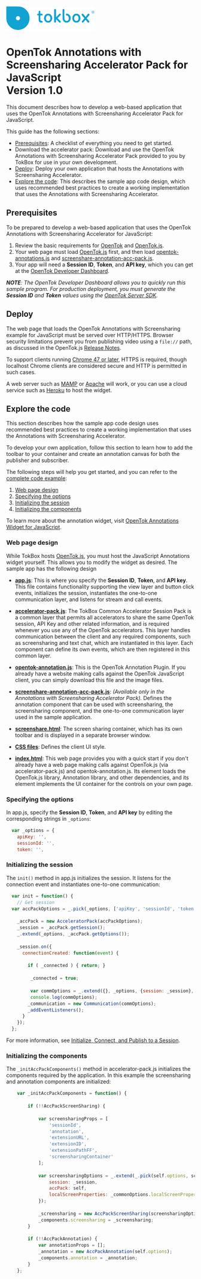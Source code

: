 ![logo](../tokbox-logo.png)
# OpenTok Annotations with Screensharing Accelerator Pack for JavaScript<br/>Version 1.0

This document describes how to develop a web-based application that uses the OpenTok Annotations with Screensharing Accelerator Pack for JavaScript.

This guide has the following sections:

- [Prerequisites](#prerequisites): A checklist of everything you need to get started.
- Download the accelerator pack: Download and use the OpenTok Annotations with Screensharing Accelerator Pack provided to you by TokBox for use in your own development.
- [Deploy](#deploy): Deploy your own application that hosts the Annotations with Screensharing Accelerator.
- [Explore the code](#explore-the-code): This describes the sample app code design, which uses recommended best practices to create a working implementation that uses the Annotations with Screensharing Accelerator.


## Prerequisites

To be prepared to develop a web-based application that uses the OpenTok Annotations with Screensharing Accelerator for JavaScript:

1. Review the basic requirements for [OpenTok](https://tokbox.com/developer/requirements/) and [OpenTok.js](https://tokbox.com/developer/sdks/js/#browsers).
2. Your web page must load [OpenTok.js](https://tokbox.com/developer/sdks/js/) first, and then load [opentok-annotations.js](./sample-app/public/js/components/opentok-annotation.js) and [screenshare-annotation-acc-pack.js](./sample-app/public/js/components/screenshare-annotation-acc-pack.js).  
3. Your app will need a **Session ID**, **Token**, and **API key**, which you can get at the [OpenTok Developer Dashboard](https://dashboard.tokbox.com). 

_**NOTE**: The OpenTok Developer Dashboard allows you to quickly run this sample program. For production deployment, you must generate the **Session ID** and **Token** values using the [OpenTok Server SDK](https://tokbox.com/developer/sdks/server/)._


## Deploy

The web page that loads the OpenTok Annotations with Screensharing example for JavaScript must be served over HTTP/HTTPS. Browser security limitations prevent you from publishing video using a `file://` path, as discussed in the OpenTok.js [Release Notes](https://www.tokbox.com/developer/sdks/js/release-notes.html#knownIssues). 

To support clients running [Chrome 47 or later](https://groups.google.com/forum/#!topic/discuss-webrtc/sq5CVmY69sc), HTTPS is required, though localhost Chrome clients are considered secure and HTTP is permitted in such cases. 

A web server such as [MAMP](https://www.mamp.info/) or [Apache](https://httpd.apache.org/) will work, or you can use a cloud service such as [Heroku](https://www.heroku.com/) to host the widget. 

## Explore the code

This section describes how the sample app code design uses recommended best practices to create a working implementation that uses the Annotations with Screensharing Accelerator. 

To develop your own application, follow this section to learn how to add the toolbar to your container and create an annotation canvas for both the publisher and subscriber. 

The following steps will help you get started, and you can refer to the [complete code example](./sample-app/public/index.html):

1. [Web page design](#web-page-design)
2. [Specifying the options](#specifying-the-options)
3. [Initializing the session](#initializing-the-session)
4. [Initializing the components](#initializing-the-components)

To learn more about the annotation widget, visit [OpenTok Annotations Widget for JavaScript](https://github.com/opentok/annotation-widget/tree/js). 


### Web page design

While TokBox hosts [OpenTok.js](https://tokbox.com/developer/sdks/js/), you must host the JavaScript Annotations widget yourself. This allows you to modify the widget as desired. The sample app has the following design

* **[app.js](./sample-app/public/js/app.js)**: This is where you specify the **Session ID**, **Token**, and **API key**. This file contains functionality supporting the view layer and button click events, initializes the session, instantiates the one-to-one communication layer, and listens for stream and call events.

* **[accelerator-pack.js](./sample-app/public/js/components/accelerator-pack.js)**: The TokBox Common Accelerator Session Pack is a common layer that permits all accelerators to share the same OpenTok session, API Key and other related information, and is required whenever you use any of the OpenTok accelerators. This layer handles communication between the client and any required components, such as screensharing and text chat, which are instantiated in this layer. Each component can define its own events, which are then registered in this common layer.

* **[opentok-annotation.js](./sample-app/public/js/components/opentok-annotation.js)**: This is the OpenTok Annotation Plugin. If you already have a website making calls against the OpenTok JavaScript client, you can simply download this file and the image files.

* **[screenshare-annotation-acc-pack.js](./sample-app/public/js/components/screenshare-annotation-acc-pack.js)**: _(Available only in the Annotations with Screensharing Accelerator Pack)._ Defines the annotation component that can be used with screensharing, the screensharing component, and the one-to-one communication layer used in the sample application. 

* **[screenshare.html](./sample-app/public/screenshare.html)**: The screen sharing container, which has its own toolbar and is displayed in a separate browser window.

* **[CSS files](./sample-app/public/css)**: Defines the client UI style.

* **[index.html](web/index.html)**: This web page provides you with a quick start if you don't already have a web page making calls against OpenTok.js (via accelerator-pack.js) and opentok-annotation.js. Its <head> element loads the OpenTok.js library, Annotation library, and other dependencies, and its <body> element implements the UI container for the controls on your own page.


### Specifying the options

In app.js, specify the **Session ID**, **Token**, and **API key** by editing the corresponding strings in `_options`:

```javascript
  var _options = {
    apiKey: '',
    sessionId: '',
    token: '',
```


### Initializing the session

The `init()` method in app.js initializes the session. It listens for the connection event and instantiates one-to-one communication:


```javascript
  var init = function() {
    // Get session
  var accPackOptions = _.pick(_options, ['apiKey', 'sessionId', 'token', 'screensharing']);
    
    _accPack = new AcceleratorPack(accPackOptions);
    _session = _accPack.getSession();
    _.extend(_options, _accPack.getOptions());

    _session.on({
      connectionCreated: function(event) {
        
        if ( _connected ) { return; } 
         
         _connected = true;
         
         var commOptions = _.extend({}, _options, {session: _session},  _accPack.getOptions());
         console.log(commOptions);
        _communication = new Communication(commOptions);
        _addEventListeners(); 
      }
    });
  };
```

For more information, see [Initialize, Connect, and Publish to a Session](https://tokbox.com/developer/concepts/connect-and-publish/).

### Initializing the components

The `_initAccPackComponents()` method in accelerator-pack.js initializes the components required by the application. In this example the screensharing and annotation components are initialized:


```javascript
    var _initAccPackComponents = function() {

        if (!!AccPackScreenSharing) {

            var screensharingProps = [
                'sessionId',
                'annotation',
                'extensionURL',
                'extensionID',
                'extensionPathFF',
                'screensharingContainer'
            ];

            var screensharingOptions = _.extend(_.pick(self.options, screensharingProps), self.options.screensharing, {
                session: _session,
                accPack: self,
                localScreenProperties: _commonOptions.localScreenProperties
            });

            _screensharing = new AccPackScreenSharing(screensharingOptions);
            _components.screensharing = _screensharing;
        }

        if (!!AccPackAnnotation) {
            var annotationProps = [];
            _annotation = new AccPackAnnotation(self.options);
            _components.annotation = _annotation;
        }
    };
```



